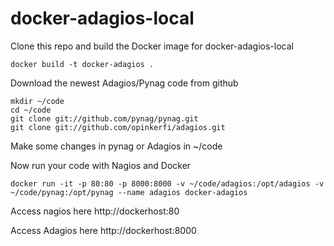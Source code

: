 # docker-adagios-local
Clone this repo and build the Docker image for docker-adagios-local
```
docker build -t docker-adagios .
```

Download the newest Adagios/Pynag code from github
```
mkdir ~/code
cd ~/code
git clone git://github.com/pynag/pynag.git
git clone git://github.com/opinkerfi/adagios.git
```
Make some changes in pynag or Adagios in ~/code

Now run your code with Nagios and Docker
```
docker run -it -p 80:80 -p 8000:8000 -v ~/code/adagios:/opt/adagios -v ~/code/pynag:/opt/pynag --name adagios docker-adagios
```
Access nagios here
http://dockerhost:80

Access Adagios here
http://dockerhost:8000

